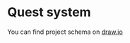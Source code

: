 # Quest system
You can find project schema on [draw.io](https://drive.google.com/file/d/1PnGeDN-41a1fA5cOFmcGiHrTeLpZ8vFT/view?usp=sharing)
